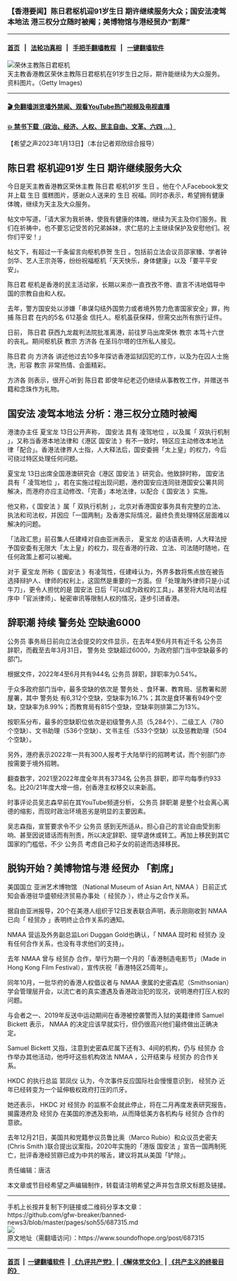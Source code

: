 ### 【香港要闻】陈日君枢机迎91岁生日 期许继续服务大众；国安法凌驾本地法 港三权分立随时被阉；美博物馆与港经贸办“割蓆”
------------------------

#### [首页](https://github.com/gfw-breaker/banned-news3/blob/master/README.md) &nbsp;&nbsp;|&nbsp;&nbsp; [法轮功真相](https://github.com/begood0513/basic/blob/master/README.md)  &nbsp;&nbsp;|&nbsp;&nbsp; [手把手翻墙教程](https://github.com/gfw-breaker/guides/wiki)  &nbsp;&nbsp;|&nbsp;&nbsp; [一键翻墙软件](https://github.com/gfw-breaker/nogfw/blob/master/README.md)  



<div><img alt="荣休主教陈日君枢机" src="https://img.soundofhope.org/2023-01/gettyimages-1398938070-1673637259352.jpg"/>
<br/><figcaption class="caption">
 天主教香港教区荣休主教陈日君枢机在91岁生日之际，期许能继续为大众服务。资料图片。（Getty Images)
</figcaption></div><hr/>

#### [ 🎬  免翻墙浏览墙外禁闻、观看YouTube热门视频及电视直播](https://github.com/gfw-breaker/HelloWorld)

#### [ 💥  禁书下载（政治、经济、人权、民主自由、文革、六四 ...）](https://github.com/gfw-breaker/books/blob/master/README.md)

<div><div class="Content__Wrapper sc-1bvya0-0 elmmKw article_body" itemprop="articleBody">
 <div id="post_place_1">
 </div>
 <p class="meta-top">
  <span class="meta">
   【希望之声2023年1月13日】（本台记者郑欣综合报导）
  </span>
 </p>
 <h2>
  <ok href="/term/88245">
   陈日君
  </ok>
  枢机迎91岁
  <ok href="/term/11695">
   生日
  </ok>
  期许继续服务大众
 </h2>
 <p>
  今日是天主教香港教区荣休主教
  <ok href="/term/88245">
   陈日君
  </ok>
  枢机91岁
  <ok href="/term/11695">
   生日
  </ok>
  。他在个人Facebook发文并上载
  <ok href="/term/11695">
   生日
  </ok>
  蛋糕图片，感谢众人送来的
  <ok href="/term/11695">
   生日
  </ok>
  祝福。同时亦表示，希望拥有健康体魄，继续为天主及大众服务。
 </p>
 <p>
  帖文中写道，「请大家为我祈祷，使我有健康的体魄，继续为天主及你们服务。我们在祈祷中，也不要忘记受苦的兄弟姊妹，求仁慈的上主继续保护及安慰他们。祝你们平安！」
 </p>
 <p>
  帖文下，有超过一千条留言向枢机恭贺
  <ok href="/term/11695">
   生日
  </ok>
  。包括前立法会议员邵家臻、学者钟剑华、艺人王宗尧等，纷纷祝福枢机「天天快乐，身体健康」以及「要平平安安」。
 </p>
 <p>
  <ok href="/term/88245">
   陈日君
  </ok>
  枢机是香港的民主活动家，长期以来亦一直孜孜不倦、直言不讳地倡导中国的宗教自由和人权。
 </p>
 <p>
  去年，警方国安处以涉嫌「串谋勾结外国势力或者境外势力危害国家安全」罪，拘捕
  <ok href="/term/88245">
   陈日君
  </ok>
  在内的5名
  <ok href="/term/474587">
   612基金
  </ok>
  信托人。枢机虽获保释，但需交出所有旅行证件。
 </p>
 <p>
  日前，
  <ok href="/term/88245">
   陈日君
  </ok>
  获西九龙裁判法院批准离港，前往罗马出席荣休
  <ok href="/term/21833">
   教宗
  </ok>
  本笃十六世的丧礼。期间枢机获
  <ok href="/term/21833">
   教宗
  </ok>
  <ok href="/term/19682">
   方济各
  </ok>
  在圣玛尔塔的住所私人接见。
 </p>
 <p>
  <ok href="/term/88245">
   陈日君
  </ok>
  向
  <ok href="/term/19682">
   方济各
  </ok>
  讲述他过去10多年探访香港监狱囚犯的工作，以及为在囚人士施洗，形容
  <ok href="/term/21833">
   教宗
  </ok>
  非常热情、会面精彩。
 </p>
 <p>
  <ok href="/term/19682">
   方济各
  </ok>
  则表示，很开心听到
  <ok href="/term/88245">
   陈日君
  </ok>
  即使年纪老迈仍继续从事教牧工作，并赠送书籍和念珠作为礼物。
 </p>
 <h2>
  <ok href="/term/99050">
   国安法
  </ok>
  凌驾本地法 分析：港三权分立随时被阉
 </h2>
 <p>
  港澳办主任
  <ok href="/term/13399">
   夏宝龙
  </ok>
  13日公开声称，
  <ok href="/term/99050">
   国安法
  </ok>
  具有
  <ok href="/term/828006">
   凌驾地位
  </ok>
  ，以及属「
  <ok href="/term/828009">
   双执行机制
  </ok>
  」，又称当香港本地法律和《港区
  <ok href="/term/99050">
   国安法
  </ok>
  》有不一致时，特区应主动修改本地法律「配合」。香港法律界人士指，人大释法后，国安委拥「太上皇」的权力，今后可绕过特区处理任何问题。
 </p>
 <p>
  <ok href="/term/13399">
   夏宝龙
  </ok>
  13日出席全国港澳研究会《港区
  <ok href="/term/99050">
   国安法
  </ok>
  》研究会。他致辞时称，
  <ok href="/term/99050">
   国安法
  </ok>
  具有「
  <ok href="/term/828006">
   凌驾地位
  </ok>
  」，若在实施过程出现问题，港府国安应连同驻港国安公署共同解决，而港府亦应主动修改、「完善」本地法律，以配合《
  <ok href="/term/99050">
   国安法
  </ok>
  》实施。
 </p>
 <p>
  他又称，《
  <ok href="/term/99050">
   国安法
  </ok>
  》属「
  <ok href="/term/828009">
   双执行机制
  </ok>
  」，北京对香港国安事务具有完整的立法、执法和司法权，并因应「一国两制」及香港实际情况，最终负责处理特区层面难以解决的问题。
 </p>
 <p>
  「法政汇思」前召集人任建峰对自由亚洲表示，
  <ok href="/term/13399">
   夏宝龙
  </ok>
  的话语表明，人大释法授予国安委有无限大「太上皇」的权力，现在香港的行政、立法、司法随时随地，在任何政策上都可以被阉。
 </p>
 <p>
  对于
  <ok href="/term/13399">
   夏宝龙
  </ok>
  所称《
  <ok href="/term/99050">
   国安法
  </ok>
  》有凌驾性，任建峰认为，外界多数将焦点放在被告选择辩护人、律师的权利上，这固然是重要的一方面。但「处理海外律师只是小试牛刀」，更令人担忧的是
  <ok href="/term/99050">
   国安法
  </ok>
  日后「可以成为政权的工具」，甚至将大陆司法程序中「官派律师」、秘密审讯等限制人权的情况，逐步引进香港。
 </p>
 <h2>
  <ok href="/term/571292">
   辞职潮
  </ok>
  持续
  <ok href="/term/552644">
   警务处
  </ok>
  空缺逾6000
 </h2>
 <p>
  <ok href="/term/10672">
   公务员
  </ok>
  事务局日前向立法会提交的文件显示，在去年4至6月共有近千名
  <ok href="/term/10672">
   公务员
  </ok>
  辞职，而截至去年3月31日，
  <ok href="/term/552644">
   警务处
  </ok>
  空缺超过6000，为政府部门当中空缺最多的部门。
 </p>
 <p>
  根据文件，2022年4至6月共有944名
  <ok href="/term/10672">
   公务员
  </ok>
  辞职，辞职率为0.54%。
 </p>
 <p>
  于众多政府部门当中，最多空缺的依次是
  <ok href="/term/552644">
   警务处
  </ok>
  、食环署、教育局、惩教署和房屋署，其中
  <ok href="/term/552644">
   警务处
  </ok>
  有6,312个空缺，空缺率为16.7%；其次是食环署有949个空缺，空缺率为8.99%；而教育局有815个空缺，空缺率则排第二为13%。
 </p>
 <p>
  按职系分布，最多的空缺职位依次是初级警务人员（5,284个）、二级工人（780个空缺）、文书助理（536个空缺）、文书主任（533个空缺）以及惩教助理（504个空缺）。
 </p>
 <p>
  另外，港府表示2022年一共有300人报考于大陆举行的招聘考试，而个别部门亦按需要于境外招聘。
 </p>
 <p>
  翻查数字，2021至2022年度全年共有3734名
  <ok href="/term/10672">
   公务员
  </ok>
  辞职，即平均每季约933名。比20/21年度大增一倍，创香港主权移交以来新高。
 </p>
 <p>
  时事评论员吴志森早前在其YouTube频道分析，
  <ok href="/term/10672">
   公务员
  </ok>
  <ok href="/term/571292">
   辞职潮
  </ok>
  是整个社会离心离德的缩影，而现时政治环境恶劣是明显的主要因素。
 </p>
 <p>
  吴志森指，宣誓要求令不少
  <ok href="/term/10672">
   公务员
  </ok>
  感到无所适从，担心自己的言论自由受到影响、甚至因说错话而有刑责，所以决定辞职、提早退休或转工。再加上移民到其它国家的门槛低，不少
  <ok href="/term/10672">
   公务员
  </ok>
  考虑自己和子女的前途而选择移民。
 </p>
 <h2>
  脱钩开始？美博物馆与港
  <ok href="/term/828012">
   经贸办
  </ok>
  「割席」
 </h2>
 <p>
  美国国立
  <ok href="/term/640350">
   亚洲艺术博物馆
  </ok>
  （National Museum of Asian Art,
  <ok href="/term/828015">
   NMAA
  </ok>
  ）日前正式知会香港驻华盛顿经济贸易办事处（
  <ok href="/term/828012">
   经贸办
  </ok>
  ），终止与之合作关系。
 </p>
 <p>
  据自由亚洲报导，20个在美港人组织于12日发表联合声明，表示刚刚收到
  <ok href="/term/828015">
   NMAA
  </ok>
  已向「
  <ok href="/term/828012">
   经贸办
  </ok>
  」表明终止合作关系的通知。
 </p>
 <p>
  <ok href="/term/828015">
   NMAA
  </ok>
  营运及外务副总监Lori Duggan Gold也确认，「
  <ok href="/term/828015">
   NMAA
  </ok>
  现时和
  <ok href="/term/828012">
   经贸办
  </ok>
  没有任何合作关系，也没有寻求他们的支持」。
 </p>
 <p>
  去年
  <ok href="/term/828015">
   NMAA
  </ok>
  曾与
  <ok href="/term/828012">
   经贸办
  </ok>
  合作，举行为期一个月的「香港制造电影节」（Made in Hong Kong Film Festival），宣传庆祝「香港特区25周年」。
 </p>
 <p>
  同年10月，一批华府的香港人权倡议者与
  <ok href="/term/828015">
   NMAA
  </ok>
  隶属的史密森尼（Smithsonian）学会管理层开会，以流亡者的真实遭遇及香港政治犯的现况，说明港府打压人权的问题。
 </p>
 <p>
  与会者之一、2019年反送中运动期间在香港被控袭警而入狱的美籍律师
  <ok href="/term/828018">
   Samuel Bickett
  </ok>
  表示，
  <ok href="/term/828015">
   NMAA
  </ok>
  的决定应该早就实行，但仍很高兴他们最终做出正确决定。
 </p>
 <p>
  <ok href="/term/828018">
   Samuel Bickett
  </ok>
  又指，注意到史密森尼属下还有3、4间的机构，仍与
  <ok href="/term/828012">
   经贸办
  </ok>
  合作举办其他活动，他呼吁这些机构效法
  <ok href="/term/828015">
   NMAA
  </ok>
  ，公开结束与
  <ok href="/term/828012">
   经贸办
  </ok>
  的合作关系。
 </p>
 <p>
  <ok href="/term/340465">
   HKDC
  </ok>
  的执行总监
  <ok href="/term/828021">
   郭凤仪
  </ok>
  认为，今次事件反应国际社会慢慢意识到，
  <ok href="/term/828012">
   经贸办
  </ok>
  近年已经转变为一个延伸极权政府打压的爪牙。
 </p>
 <p>
  她还表示，
  <ok href="/term/340465">
   HKDC
  </ok>
  对
  <ok href="/term/828012">
   经贸办
  </ok>
  的监察不会就此停止，将在二月再度发表研究报告，揭露港府及
  <ok href="/term/828012">
   经贸办
  </ok>
  在美国的渗透及影响，从而降低美方各机构与
  <ok href="/term/828012">
   经贸办
  </ok>
  合作的意欲。
 </p>
 <p>
  去年12月21日，美国共和党籍参议员鲁比奥（Marco Rubio）和众议员史密夫(Chris Smith )联合提出议案指，2020年实施的「港版
  <ok href="/term/99050">
   国安法
  </ok>
  」宣告一国两制死亡，批评香港经贸辧已成为中共的喉舌，建议将其从美国「铲除」。
 </p>
 <p class="meta-btm">
  责任编辑：唐洁
 </p>
 <p class="meta-btm">
  本文章或节目经希望之声编辑制作，转载请注明希望之声并包含原文标题及链接。
 </p>
</div>
</div>
<hr/>
手机上长按并复制下列链接或二维码分享本文章：<br/>
https://github.com/gfw-breaker/banned-news3/blob/master/pages/soh55/687315.md <br/>
<a href='https://github.com/gfw-breaker/banned-news3/blob/master/pages/soh55/687315.md'><img src='https://github.com/gfw-breaker/banned-news3/blob/master/pages/soh55/687315.md.png'/></a> <br/>
原文地址（需翻墙访问）：https://www.soundofhope.org/post/687315


------------------------
#### [首页](https://github.com/gfw-breaker/banned-news3/blob/master/README.md) &nbsp;|&nbsp; [一键翻墙软件](https://github.com/gfw-breaker/nogfw/blob/master/README.md) &nbsp;| [《九评共产党》](https://github.com/gfw-breaker/9ping.md/blob/master/README.md#九评之一评共产党是什么) | [《解体党文化》](https://github.com/gfw-breaker/jtdwh.md/blob/master/README.md) | [《共产主义的终极目的》](https://github.com/gfw-breaker/gczydzjmd.md/blob/master/README.md)


<img src='http://gfw-breaker.win/banned-news3/pages/soh55/687315.md' width='0px' height='0px'/>
